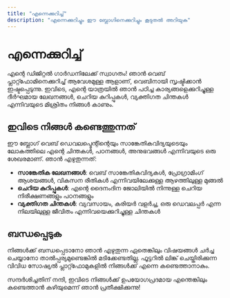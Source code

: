 ```yaml
---
title: "എന്നെക്കുറിച്ച്"
description: "എന്നെക്കുറിച്ചും ഈ ബ്ലോഗിനെക്കുറിച്ചും കൂടുതൽ അറിയുക"
---
```


# എന്നെക്കുറിച്ച്

എന്റെ ഡിജിറ്റൽ ഗാർഡനിലേക്ക് സ്വാഗതം! ഞാൻ വെബ് പ്ലാറ്റ്ഫോമിനെക്കുറിച്ച് ആവേശമുള്ള ആളാണ്, വെബിനായി സൃഷ്ടിക്കാൻ ഇഷ്ടപ്പെടുന്നു. ഇവിടെ, എന്റെ യാത്രയിൽ ഞാൻ പഠിച്ച കാര്യങ്ങളെക്കുറിച്ചുള്ള ദീർഘമായ ലേഖനങ്ങൾ, ചെറിയ കുറിപ്പുകൾ, വ്യക്തിഗത ചിന്തകൾ എന്നിവയുടെ മിശ്രിതം നിങ്ങൾ കാണും.

## ഇവിടെ നിങ്ങൾ കണ്ടെത്തുന്നത്

ഈ ബ്ലോഗ് വെബ് ഡെവലപ്മെന്റിന്റെയും സാങ്കേതികവിദ്യയുടെയും ലോകത്തിലെ എന്റെ ചിന്തകൾ, പഠനങ്ങൾ, അനുഭവങ്ങൾ എന്നിവയുടെ ഒരു ശേഖരമാണ്. ഞാൻ എഴുതുന്നത്:

- **സാങ്കേതിക ലേഖനങ്ങൾ**: വെബ് സാങ്കേതികവിദ്യകൾ, പ്രോഗ്രാമിംഗ് ആശയങ്ങൾ, വികസന രീതികൾ എന്നിവയിലേക്കുള്ള ആഴത്തിലുള്ള മുങ്ങൽ
- **ചെറിയ കുറിപ്പുകൾ**: എന്റെ ദൈനംദിന ജോലിയിൽ നിന്നുള്ള ചെറിയ നിരീക്ഷണങ്ങളും പഠനങ്ങളും
- **വ്യക്തിഗത ചിന്തകൾ**: വ്യവസായം, കരിയർ വളർച്ച, ഒരു ഡെവലപ്പർ എന്ന നിലയിലുള്ള ജീവിതം എന്നിവയെക്കുറിച്ചുള്ള ചിന്തകൾ

## ബന്ധപ്പെടുക

നിങ്ങൾക്ക് ബന്ധപ്പെടാനോ ഞാൻ എഴുതുന്ന ഏതെങ്കിലും വിഷയങ്ങൾ ചർച്ച ചെയ്യാനോ താൽപ്പര്യമുണ്ടെങ്കിൽ മടിക്കേണ്ടതില്ല. ഫൂട്ടറിൽ ലിങ്ക് ചെയ്തിരിക്കുന്ന വിവിധ സോഷ്യൽ പ്ലാറ്റ്ഫോമുകളിൽ നിങ്ങൾക്ക് എന്നെ കണ്ടെത്താനാകും.

സന്ദർശിച്ചതിന് നന്ദി, ഇവിടെ നിങ്ങൾക്ക് ഉപയോഗപ്രദമായ എന്തെങ്കിലും കണ്ടെത്താൻ കഴിയുമെന്ന് ഞാൻ പ്രതീക്ഷിക്കുന്നു!
